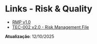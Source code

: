 # Links - Risk & Quality

- [RMP v1.0](../../AUTHORITATIVE_BASELINE/03_GESTAO_RISCO/RMP/RMP-001_Risk_Management_Plan_v1.0_OFICIAL.md)
- [TEC-002 v2.0 - Risk Management File](../../AUTHORITATIVE_BASELINE/03_GESTAO_RISCO/RMP/TEC-002_Risk_Management_File_v2.0_AUTHORITATIVE_20251008.md)

**Atualização**: 12/10/2025
